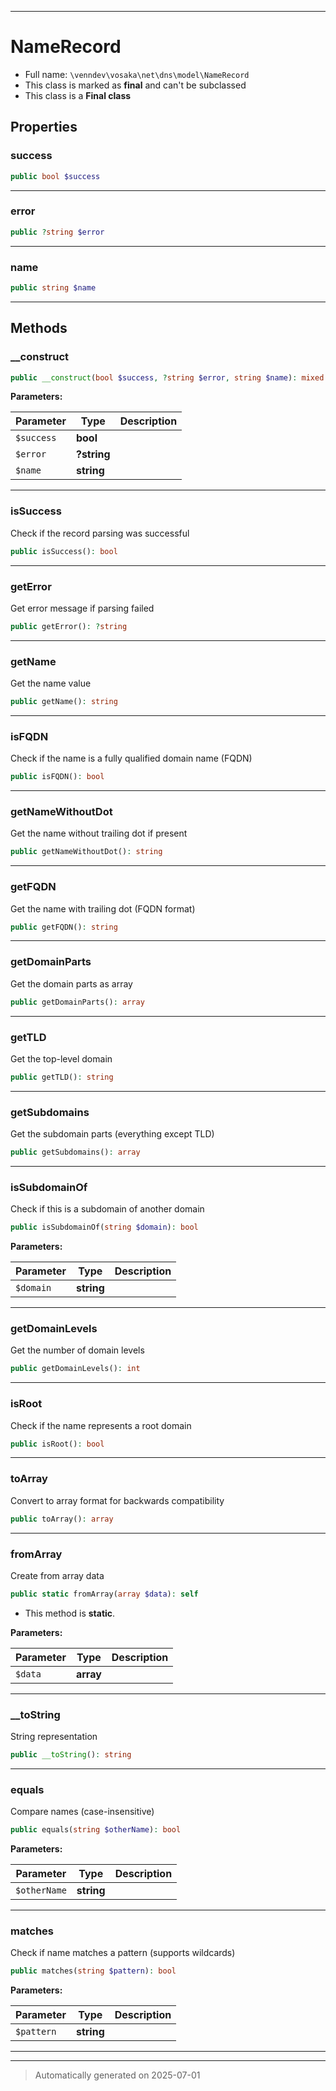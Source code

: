 ***

# NameRecord





* Full name: `\venndev\vosaka\net\dns\model\NameRecord`
* This class is marked as **final** and can't be subclassed
* This class is a **Final class**



## Properties


### success



```php
public bool $success
```






***

### error



```php
public ?string $error
```






***

### name



```php
public string $name
```






***

## Methods


### __construct



```php
public __construct(bool $success, ?string $error, string $name): mixed
```








**Parameters:**

| Parameter | Type | Description |
|-----------|------|-------------|
| `$success` | **bool** |  |
| `$error` | **?string** |  |
| `$name` | **string** |  |





***

### isSuccess

Check if the record parsing was successful

```php
public isSuccess(): bool
```












***

### getError

Get error message if parsing failed

```php
public getError(): ?string
```












***

### getName

Get the name value

```php
public getName(): string
```












***

### isFQDN

Check if the name is a fully qualified domain name (FQDN)

```php
public isFQDN(): bool
```












***

### getNameWithoutDot

Get the name without trailing dot if present

```php
public getNameWithoutDot(): string
```












***

### getFQDN

Get the name with trailing dot (FQDN format)

```php
public getFQDN(): string
```












***

### getDomainParts

Get the domain parts as array

```php
public getDomainParts(): array
```












***

### getTLD

Get the top-level domain

```php
public getTLD(): string
```












***

### getSubdomains

Get the subdomain parts (everything except TLD)

```php
public getSubdomains(): array
```












***

### isSubdomainOf

Check if this is a subdomain of another domain

```php
public isSubdomainOf(string $domain): bool
```








**Parameters:**

| Parameter | Type | Description |
|-----------|------|-------------|
| `$domain` | **string** |  |





***

### getDomainLevels

Get the number of domain levels

```php
public getDomainLevels(): int
```












***

### isRoot

Check if the name represents a root domain

```php
public isRoot(): bool
```












***

### toArray

Convert to array format for backwards compatibility

```php
public toArray(): array
```












***

### fromArray

Create from array data

```php
public static fromArray(array $data): self
```



* This method is **static**.




**Parameters:**

| Parameter | Type | Description |
|-----------|------|-------------|
| `$data` | **array** |  |





***

### __toString

String representation

```php
public __toString(): string
```












***

### equals

Compare names (case-insensitive)

```php
public equals(string $otherName): bool
```








**Parameters:**

| Parameter | Type | Description |
|-----------|------|-------------|
| `$otherName` | **string** |  |





***

### matches

Check if name matches a pattern (supports wildcards)

```php
public matches(string $pattern): bool
```








**Parameters:**

| Parameter | Type | Description |
|-----------|------|-------------|
| `$pattern` | **string** |  |





***


***
> Automatically generated on 2025-07-01
